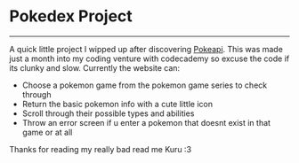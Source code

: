 # Pokedex Project
---
A quick little project I wipped up after discovering [Pokeapi](https://pokeapi.co/). This was made just a month into my coding venture with codecademy so excuse the code if its clunky and slow.
Currently the website can: 
+ Choose a pokemon game from the pokemon game series to check through
+ Return the basic pokemon info with a cute little icon 
+ Scroll through their possible types and abilities
+ Throw an error screen if u enter a pokemon that doesnt exist in that game or at all

Thanks for reading my really bad read me Kuru :3